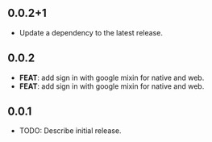 ## 0.0.2+1

 - Update a dependency to the latest release.

## 0.0.2

 - **FEAT**: add sign in with google mixin for native and web.
 - **FEAT**: add sign in with google mixin for native and web.

## 0.0.1

* TODO: Describe initial release.
